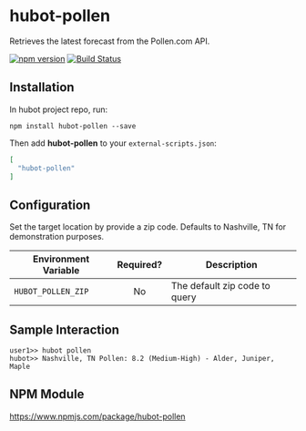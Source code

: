 # hubot-pollen

Retrieves the latest forecast from the Pollen.com API.

[![npm version](https://badge.fury.io/js/hubot-pollen.svg)](http://badge.fury.io/js/hubot-pollen) [![Build Status](https://travis-ci.org/stephenyeargin/hubot-pollen.png)](https://travis-ci.org/stephenyeargin/hubot-pollen)

## Installation

In hubot project repo, run:

`npm install hubot-pollen --save`

Then add **hubot-pollen** to your `external-scripts.json`:

```json
[
  "hubot-pollen"
]
```

## Configuration

Set the target location by provide a zip code. Defaults to Nashville, TN for demonstration purposes.

| Environment Variable  | Required? | Description                         |
| --------------------- | :-------: | ----------------------------------- |
| `HUBOT_POLLEN_ZIP`    | No        | The default zip code to query       |

## Sample Interaction

```
user1>> hubot pollen
hubot>> Nashville, TN Pollen: 8.2 (Medium-High) - Alder, Juniper, Maple
```

## NPM Module

https://www.npmjs.com/package/hubot-pollen
